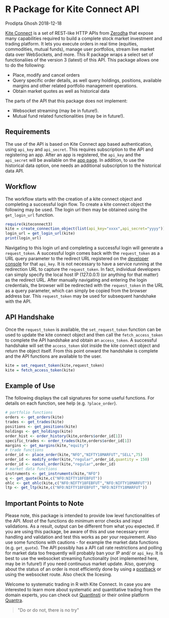 R Package for Kite Connect API
================
Prodipta Ghosh
2018-12-18

[Kite Connect](https://kite.trade/docs/connect/v3/) is a set of REST-like HTTP APIs from [Zerodha](https://zerodha.com/) that expose many capabilities required to build a complete stock market investment and trading platform. It lets you execute orders in real time (equities, commodities, mutual funds), manage user portfolios, stream live market data over WebSockets, and more. This R package wraps a select set of functionaliies of the version 3 (latest) of this API. This package allows one to do the following:

-   Place, modify and cancel orders
-   Query specific order details, as well query holdings, positions, available margins and other related portfolio management operations.
-   Obtain market quotes as well as historical data

The parts of the API that this package does not implement:

-   Websocket streaming (may be in future!).
-   Mutual fund related functionalities (may be in future!).

Requirements
------------

The use of the API is based on Kite Connect app based authentication, using `api_key` and `api_secret`. This requires subscription to the API and registering an app. After an app is registered, the `api_key` and the `api_secret` will be available on the [app page](https://developers.kite.trade/apps). In addition, to use the historical data option, one needs an additional subscription to the historical data API.

Workflow
--------

The workflow starts with the creation of a kite connect object and completing a successful login flow. To create a kite connect object the following may be used. The login url then may be obtained using the `get_login_url` function.

``` r
require(kiteconnect3)
kite = create_connection_object(list(api_key="xxxx",api_secret="yyyy"))
login_url = get_login_url(kite)
print(login_url)
```

Navigating to this login url and completing a successful login will generate a `request_token`. A successful login comes back with the `request_token` as a URL query parameter to the redirect URL registered on the [developer console](https://developers.kite.trade/apps/) for that `api_key`. It is not necessary to have a service running at the redirection URL to capture the `request_token`. In fact, individual developers can simply specify the local host IP (127.0.0.1) (or anything for that matter) as the redirect URL. After manually navigating and entering the login credentials, the browser will be redirected with the `request_token` in the URL as a query parameter, which can simply be copied from the browser address bar. This `request_token` may be used for subsequent handshake with the API.

API Handshake
-------------

Once the `request_token` is available, the `set_request_token` function can be used to update the kite connect object and then call the `fetch_access_token` to complete the API handshake and obtain an `access_token`. A successful handshake will set the `access_token` slot inside the kite connect object and return the object itself. From this point onward the handshake is complete and the API functions are available to the user.

``` r
kite = set_request_token(kite,request_token)
kite = fetch_access_token(kite)
```

Example of Use
--------------

The following displays the call signatures for some useful functions. For details on each function, see help (e.g. `?place_order`).

``` r
# portfolio functions
orders <- get_orders(kite)
trades <- get_trades(kite)
positions <- get_positions(kite)
holdings <- get_holdings(kite)
order_hist <- order_history(kite,orders$order_id[1])
specific_trades <- order_trades(kite,orders$order_id[1])
margins <- get_margins(kite,"equity")
# trade functions
order_id <- place_order(kite,"NFO","NIFTY18MARFUT","SELL",75)
order_id <- modify_order(kite,"regular",order_id,quantity = 150)
order_id <- cancel_order(kite,"regular",order_id)
# market data functions
instruments <- get_instruments(kite,"NFO")
q <- get_quote(kite,c("NFO:NIFTY18FEBFUT"))
ohlc <- get_ohlc(kite,c("NFO:NIFTY18FEBFUT","NFO:NIFTY18MARFUT"))
ltp <- get_ltp(kite,c("NFO:NIFTY18FEBFUT","NFO:NIFTY18MARFUT"))
```

Important Points to Note
------------------------

Please note, this package is intended to provide low level functionalities of the API. Most of the functions do minimum error checks and input validations. As a result, output can be different from what you expected. If you are using this package, be aware of this and use necessary error handling and validation and test this works as per your requirement. Also use some functions with cautions - for example the market data functions (e.g. `get_quote`). The API possibly has a API call rate restrictions and polling for market data too frequently will probably ban your IP and/ or `api_key`. It is best to use the websocket streaming functionality (not implemented here, may be in future!) if you need continuous market update. Also, querying about the status of an order is most efficiently done by using a [postback](https://kite.trade/docs/connect/v3/postbacks/) or using the websocket route. Also check the licesing.

Welcome to systematic trading in R with Kite Connect. In case you are interested to learn more about systematic and quantitative trading from the domain experts, you can check out [QuantInsti](https://www.quantinsti.com/) or their online platform [Quantra](https://quantra.quantinsti.com/).

> "Do or do not, there is no try"
